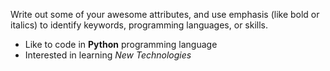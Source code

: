 Write out some of your awesome attributes, and use emphasis (like bold or italics) to identify keywords, programming languages, or skills. 
* Like to code in __Python__ programming language
* Interested in learning *New Technologies*

